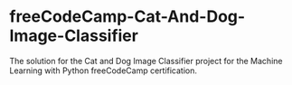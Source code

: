 # freeCodeCamp-Cat-And-Dog-Image-Classifier
The solution for the Cat and Dog Image Classifier project for the Machine Learning with Python freeCodeCamp certification.
